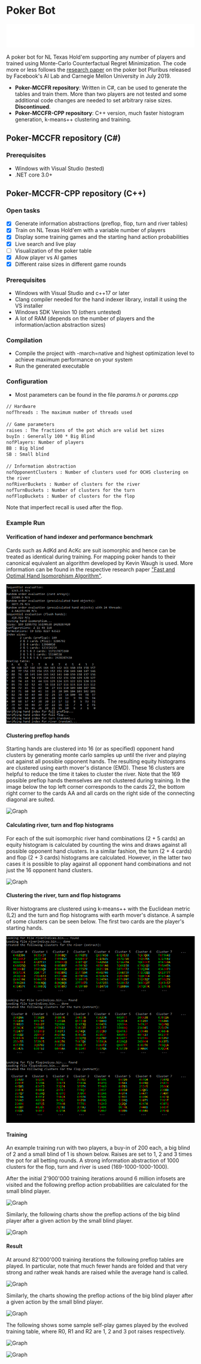 # Poker Bot

<img src="media/warning-markup.svg?">

A poker bot for NL Texas Hold'em supporting any number of players and trained using Monte-Carlo Counterfactual Regret Minimization. 
The code more or less follows the [research paper](https://science.sciencemag.org/content/365/6456/885) on the poker bot Pluribus released by Facebook's AI Lab and Carnegie Mellon University in July 2019.

* **Poker-MCCFR repository**: Written in C#, can be used to generate the tables and train them. More than two players are not tested and some additional code changes are needed to set arbitrary raise sizes. **Discontinued**. 
* **Poker-MCCFR-CPP repository**: C++ version, much faster histogram generation, k-means++ clustering and training. 

## Poker-MCCFR repository (C#)

### Prerequisites
* Windows with Visual Studio (tested)
* .NET core 3.0+

## Poker-MCCFR-CPP repository (C++)

### Open tasks
- [x] Generate information abstractions (preflop, flop, turn and river tables)
- [x] Train on NL Texas Hold'em with a variable number of players
- [x] Display some training games and the starting hand action probabilities
- [x] Live search and live play
- [ ] Visualization of the poker table
- [x] Allow player vs AI games
- [x] Different raise sizes in different game rounds

### Prerequisites

* Windows with Visual Studio and c++17 or later 
* Clang compiler needed for the hand indexer library, install it using the VS installer
* Windows SDK Version 10 (others untested)
* A lot of RAM (depends on the number of players and the information/action abstraction sizes)

### Compilation

* Compile the project with -march=native and highest optimization level to achieve maximum performance on your system  
* Run the generated executable

### Configuration
* Most parameters can be found in the file *params.h* or *params.cpp*
```
// Hardware
nofThreads : The maximum number of threads used

// Game parameters
raises : The fractions of the pot which are valid bet sizes
buyIn : Generally 100 * Big Blind
nofPlayers: Number of players
BB : Big blind
SB : Small blind

// Information abstraction
nofOpponentClusters : Number of clusters used for OCHS clustering on the river
nofRiverBuckets : Number of clusters for the river
nofTurnBuckets : Number of clusters for the turn
nofFlopBuckets : Number of clusters for the flop
```
Note that imperfect recall is used after the flop.


### Example Run

#### Verification of hand indexer and performance benchmark
Cards such as AdKd and AcKc are suit isomorphic and hence can be treated as identical during training. For mapping poker hands to their canonical equivalent an algorithm developed by Kevin Waugh is used. More information can be found in the respective research paper ["Fast and Optimal Hand Isomorphism Algorithm"](https://www.aaai.org/ocs/index.php/WS/AAAIW13/paper/download/7042/6491). 

![Graph](media/hand_indexer_verification.png?)

#### Clustering preflop hands
Starting hands are clustered into 16 (or as specified) opponent hand clusters by generating monte carlo samples up until the river and playing out against all possible opponent hands. The resulting equity histograms are clustered using earth mover's distance (EMD). These 16 clusters are helpful to reduce the time it takes to cluster the river. Note that the 169 possible preflop hands themselves are not clustered during training. In the image below the top left corner corresponds to the cards 22, the bottom right corner to the cards AA and all cards on the right side of the connecting diagonal are suited.

![Graph](media/sample_preflop_clusters.png)

#### Calculating river, turn and flop histograms
For each of the suit isomorphic river hand combinations (2 + 5 cards) an equity histogram is calculated by counting the wins and draws against all possible opponent hand clusters. In a similar fashion, the turn (2 + 4 cards) and flop (2 + 3 cards) histograms are calculated. However, in the latter two cases it is possible to play against all opponent hand combinations and not just the 16 opponent hand clusters. 

![Graph](media/sample_river_histograms.png)

#### Clustering the river, turn and flop histograms
River histograms are clustered using k-means++ with the Euclidean metric (L2) and the turn and flop histograms with earth mover's distance. A sample of some clusters can be seen below. The first two cards are the player's starting hands.   

![Graph](media/sample_clusters.png)

#### Training
An example training run with two players, a buy-in of 200 each, a big blind of 2 and a small blind of 1 is shown below. Raises are set to 1, 2 and 3 times the pot for all betting rounds. A strong information abstraction of 1000 clusters for the flop, turn and river is used (169-1000-1000-1000).

After the initial 2'900'000 training iterations around 6 million infosets are visited and the following preflop action probabilities are calculated for the small blind player. 

![Graph](media/training_run_start.png)

Similarly, the following charts show the preflop actions of the big blind player after a given action by the small blind player. 

![Graph](media/training_run_start_bbplayer.png)

#### Result
At around 82'000'000 training iterations the following preflop tables are played. In particular, note that much fewer hands are folded and that very strong and rather weak hands are raised while the average hand is called.

![Graph](media/training_run_82m.png)

Similarly, the charts showing the preflop actions of the big blind player after a given action by the small blind player.

![Graph](media/training_run_82m_bbplayer.png)

The following shows some sample self-play games played by the evolved training table, where R0, R1 and R2 are 1, 2 and 3 pot raises respectively.

![Graph](media/game1.png)

![Graph](media/game2.png)


